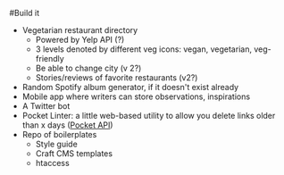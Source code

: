 #Build it

* Vegetarian restaurant directory
  * Powered by Yelp API (?)
  * 3 levels denoted by different veg icons: vegan, vegetarian, veg-friendly
  * Be able to change city (v 2?)
  * Stories/reviews of favorite restaurants (v2?)
* Random Spotify album generator, if it doesn't exist already
* Mobile app where writers can store observations, inspirations
* A Twitter bot
* Pocket Linter: a little web-based utility to allow you delete links older than x days ([Pocket API](https://getpocket.com/developer/))
* Repo of boilerplates
    * Style guide
    * Craft CMS templates
    * htaccess
